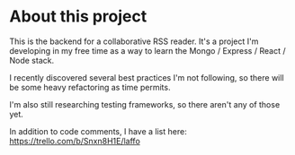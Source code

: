 # About this project

This is the backend for a collaborative RSS reader. It's a project I'm developing in my free time as a way to learn the Mongo / Express / React / Node stack.

I recently discovered several best practices I'm not following, so there will be some heavy refactoring as time permits.

I'm also still researching testing frameworks, so there aren't any of those yet.

In addition to code comments, I have a list here: https://trello.com/b/Snxn8H1E/laffo